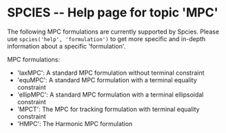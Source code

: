 # SPCIES -- Help page for topic 'MPC'

The following MPC formulations are currently supported by Spcies.
Please use `spcies('help', 'formulation')` to get more specific and 
in-depth information about a specific 'formulation'.

MPC formulations:

- 'laxMPC': A standard MPC formulation without terminal constraint
- 'equMPC': A standard MPC formulation with a terminal equality constraint
- 'ellipMPC': A standard MPC formulation with a terminal ellipsoidal constraint
- 'MPCT': The MPC for tracking formulation with terminal equality constraint
- 'HMPC': The Harmonic MPC formulation
